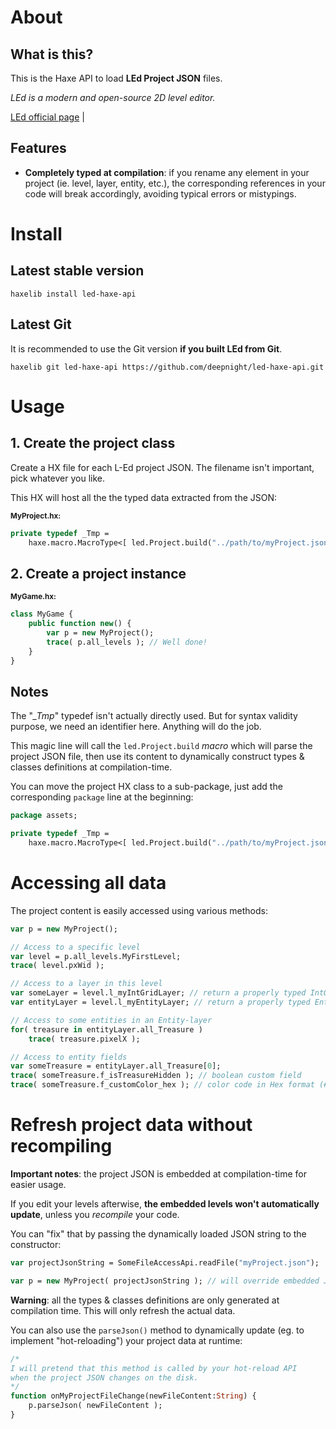 # About

## What is this?

This is the Haxe API to load **LEd Project JSON** files.

*LEd is a modern and open-source 2D level editor.*

[LEd official page](https://deepnight.net/tools/led-2d-level-editor) |


## Features

 - **Completely typed at compilation**: if you rename any element in your project (ie. level, layer, entity, etc.), the corresponding references in your code will break accordingly, avoiding typical errors or mistypings.

# Install

## Latest stable version

```
haxelib install led-haxe-api
```

## Latest Git

It is recommended to use the Git version **if you built LEd from Git**.

```
haxelib git led-haxe-api https://github.com/deepnight/led-haxe-api.git
```

# Usage

## 1. Create the project class

Create a HX file for each L-Ed project JSON. The filename isn't important, pick whatever you like.

This HX will host all the the typed data extracted from the JSON:

<sub>**MyProject.hx:**</sub>

```haxe
private typedef _Tmp =
	haxe.macro.MacroType<[ led.Project.build("../path/to/myProject.json") ]>;
```

## 2. Create a project instance

<sub>**MyGame.hx:**</sub>
```haxe
class MyGame {
	public function new() {
		var p = new MyProject();
		trace( p.all_levels ); // Well done!
	}
}
```

## Notes

The "*_Tmp*" typedef isn't actually directly used. But for syntax validity purpose, we need an identifier here. Anything will do the job.

This magic line will call the `led.Project.build` *macro* which will parse the project JSON file, then use its content to dynamically construct types & classes definitions at compilation-time.

You can move the project HX class to a sub-package, just add the corresponding `package` line at the beginning:

```haxe
package assets;

private typedef _Tmp =
	haxe.macro.MacroType<[ led.Project.build("../path/to/myProject.json") ]>;
```


# Accessing all data

The project content is easily accessed using various methods:

```haxe
var p = new MyProject();

// Access to a specific level
var level = p.all_levels.MyFirstLevel;
trace( level.pxWid );

// Access to a layer in this level
var someLayer = level.l_myIntGridLayer; // return a properly typed IntGrid layer
var entityLayer = level.l_myEntityLayer; // return a properly typed Entity layer

// Access to some entities in an Entity-layer
for( treasure in entityLayer.all_Treasure )
	trace( treasure.pixelX );

// Access to entity fields
var someTreasure = entityLayer.all_Treasure[0];
trace( someTreasure.f_isTreasureHidden ); // boolean custom field
trace( someTreasure.f_customColor_hex ); // color code in Hex format (#rrggbb)
```

# Refresh project data without recompiling

**Important notes**: the project JSON is embedded at compilation-time for easier usage.

If you edit your levels afterwise, **the embedded levels won't automatically update**, unless you *recompile* your code.

You can "fix" that by passing the dynamically loaded JSON string to the constructor:

```haxe
var projectJsonString = SomeFileAccessApi.readFile("myProject.json");

var p = new MyProject( projectJsonString ); // will override embedded JSON
```

**Warning**: all the types & classes definitions are only generated at compilation time. This will only refresh the actual data.

You can also use the `parseJson()` method to dynamically update (eg. to implement "hot-reloading") your project data at runtime:

```haxe
/*
I will pretend that this method is called by your hot-reload API
when the project JSON changes on the disk.
*/
function onMyProjectFileChange(newFileContent:String) {
	p.parseJson( newFileContent );
}
```

